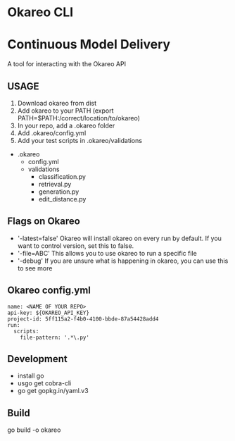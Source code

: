 
# Okareo CLI
# Continuous Model Delivery

A tool for interacting with the Okareo API

## USAGE
1. Download okareo from dist
2. Add okareo to your PATH (export PATH=$PATH:/correct/location/to/okareo)
3. In your repo, add a .okareo folder
4. Add .okareo/config.yml
5. Add your test scripts in .okareo/validations

- .okareo
    - config.yml
    - validations
        - classification.py
        - retrieval.py
        - generation.py
        - edit_distance.py

## Flags on Okareo
- '-latest=false' Okareo will install okareo on every run by default.  If you want to control version, set this to false.
- '-file=ABC' This allows you to use okareo to run a specific file
- '-debug' If you are unsure what is happening in okareo, you can use this to see more

## Okareo config.yml
```
name: <NAME OF YOUR REPO>
api-key: ${OKAREO_API_KEY}
project-id: 5ff115a2-f4b0-4100-bbde-87a54428add4
run:
  scripts:
    file-pattern: '.*\.py'
```

## Development
- install go
- usgo get cobra-cli
- go get gopkg.in/yaml.v3

## Build
go build -o okareo
